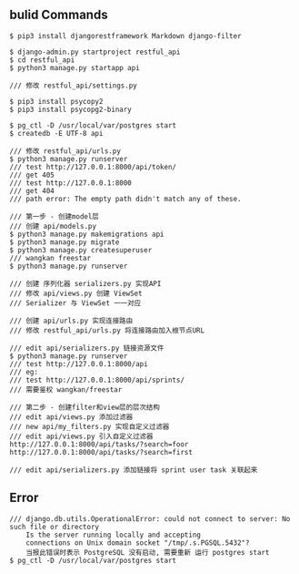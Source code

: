 ## bulid Commands 

    $ pip3 install djangorestframework Markdown django-filter
    
    $ django-admin.py startproject restful_api
    $ cd restful_api
    $ python3 manage.py startapp api
    
    /// 修改 restful_api/settings.py
    
    $ pip3 install psycopy2
    $ pip3 install psycopg2-binary
           
    $ pg_ctl -D /usr/local/var/postgres start
    $ createdb -E UTF-8 api
    
    /// 修改 restful_api/urls.py
    $ python3 manage.py runserver
    /// test http://127.0.0.1:8000/api/token/
    /// get 405
    /// test http://127.0.0.1:8000 
    /// get 404 
    /// path error: The empty path didn't match any of these.
  
    /// 第一步 - 创建model层
    /// 创建 api/models.py 
    $ python3 manage.py makemigrations api
    $ python3 manage.py migrate
    $ python3 manage.py createsuperuser
    /// wangkan freestar
    $ python3 manage.py runserver
    
    /// 创建 序列化器 serializers.py 实现API
    /// 修改 api/views.py 创建 ViewSet
    /// Serializer 与 ViewSet 一一对应
    
    /// 创建 api/urls.py 实现连接路由
    /// 修改 restful_api/urls.py 将连接路由加入根节点URL
    
    /// edit api/serializers.py 链接资源文件
    $ python3 manage.py runserver
    /// test http://127.0.0.1:8000/api
    /// eg: 
    /// test http://127.0.0.1:8000/api/sprints/
    /// 需要鉴权 wangkan/freestar
    
    /// 第二步 - 创建filter和view层的层次结构
    /// edit api/views.py 添加过滤器
    /// new api/my_filters.py 实现自定义过滤器
    /// edit api/views.py 引入自定义过滤器
    http://127.0.0.1:8000/api/tasks/?search=foor
    http://127.0.0.1:8000/api/tasks/?search=first
    
    /// edit api/serializers.py 添加链接将 sprint user task 关联起来

## Error
    /// django.db.utils.OperationalError: could not connect to server: No such file or directory
        Is the server running locally and accepting
        connections on Unix domain socket "/tmp/.s.PGSQL.5432"?
        当报此错误时表示 PostgreSQL 没有启动, 需要重新 运行 postgres start
    $ pg_ctl -D /usr/local/var/postgres start